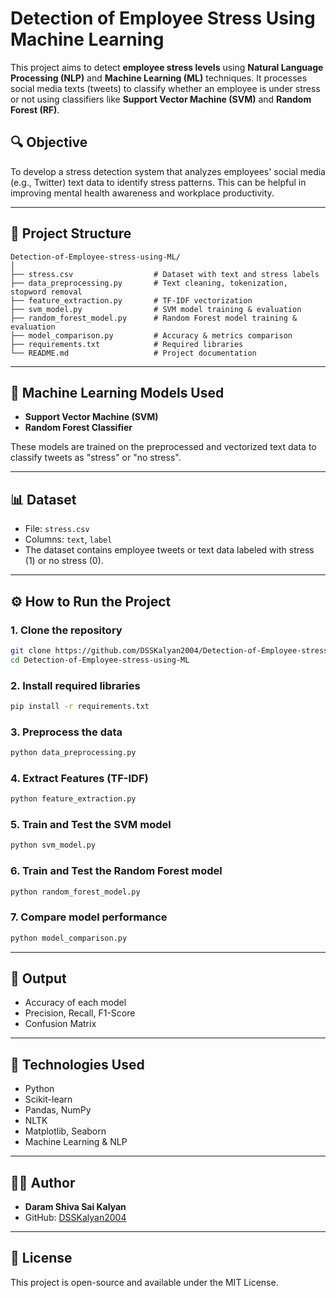 
# Detection of Employee Stress Using Machine Learning

This project aims to detect **employee stress levels** using **Natural Language Processing (NLP)** and **Machine Learning (ML)** techniques. It processes social media texts (tweets) to classify whether an employee is under stress or not using classifiers like **Support Vector Machine (SVM)** and **Random Forest (RF)**.

## 🔍 Objective

To develop a stress detection system that analyzes employees' social media (e.g., Twitter) text data to identify stress patterns. This can be helpful in improving mental health awareness and workplace productivity.

---

## 📁 Project Structure

```text
Detection-of-Employee-stress-using-ML/
│
├── stress.csv                  # Dataset with text and stress labels
├── data_preprocessing.py       # Text cleaning, tokenization, stopword removal
├── feature_extraction.py       # TF-IDF vectorization
├── svm_model.py                # SVM model training & evaluation
├── random_forest_model.py      # Random Forest model training & evaluation
├── model_comparison.py         # Accuracy & metrics comparison
├── requirements.txt            # Required libraries
└── README.md                   # Project documentation
```

---

## 🧠 Machine Learning Models Used

- **Support Vector Machine (SVM)**
- **Random Forest Classifier**

These models are trained on the preprocessed and vectorized text data to classify tweets as "stress" or "no stress".

---

## 📊 Dataset

- File: `stress.csv`
- Columns: `text`, `label`
- The dataset contains employee tweets or text data labeled with stress (1) or no stress (0).

---

## ⚙️ How to Run the Project

### 1. Clone the repository
```bash
git clone https://github.com/DSSKalyan2004/Detection-of-Employee-stress-using-ML.git
cd Detection-of-Employee-stress-using-ML
```

### 2. Install required libraries
```bash
pip install -r requirements.txt
```

### 3. Preprocess the data
```bash
python data_preprocessing.py
```

### 4. Extract Features (TF-IDF)
```bash
python feature_extraction.py
```

### 5. Train and Test the SVM model
```bash
python svm_model.py
```

### 6. Train and Test the Random Forest model
```bash
python random_forest_model.py
```

### 7. Compare model performance
```bash
python model_comparison.py
```

---

## 🧪 Output

- Accuracy of each model
- Precision, Recall, F1-Score
- Confusion Matrix

---

## 📌 Technologies Used

- Python
- Scikit-learn
- Pandas, NumPy
- NLTK
- Matplotlib, Seaborn
- Machine Learning & NLP

---

## 🙋‍♂️ Author

- **Daram Shiva Sai Kalyan**
- GitHub: [DSSKalyan2004](https://github.com/DSSKalyan2004)

---

## 📃 License

This project is open-source and available under the MIT License.
